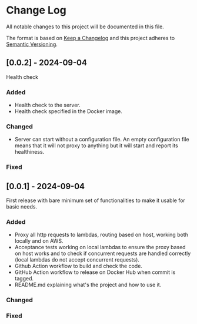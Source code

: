 # Change Log
All notable changes to this project will be documented in this file.

The format is based on [Keep a Changelog](http://keepachangelog.com/)
and this project adheres to [Semantic Versioning](http://semver.org/).

## [0.0.2] - 2024-09-04

Health check

### Added

- Health check to the server.
- Health check specified in the Docker image.

### Changed

- Server can start without a configuration file. An empty configuration file
  means that it will not proxy to anything but it will start and report its
  healthiness.

### Fixed


## [0.0.1] - 2024-09-04

First release with bare minimum set of functionalities to make it usable for
basic needs.

### Added

- Proxy all http requests to lambdas, routing based on host, working both
  locally and on AWS.
- Acceptance tests working on local lambdas to ensure the proxy based on host
  works and to check if concurrent requests are handled correctly (local lambdas
  do not accept concurrent requests).
- Github Action workflow to build and check the code.
- GitHub Action workflow to release on Docker Hub when commit is tagged.
- README.md explaining what's the project and how to use it.

### Changed

### Fixed
